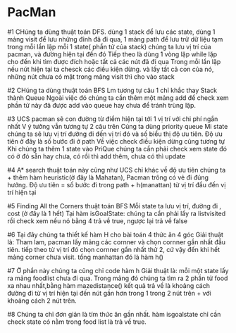 # PacMan
#1
CHúng ta dùng thuật toán DFS.
dùng 1 stack để lưu các state, dùng 1  mảng visit để lưu những đỉnh đã đi qua, 1 mảng path để lưu trữ dữ liệu tạm trong mỗi lần lập
mỗi 1 state( phần tử của stack) chúng ta lưu vị trí của pacman, và đường hiện tại đến đó
Tiếp theo là dùng 1 vòng lặp while lặp cho đến khi tìm được đích hoặc tất cả các nút đã đi qua
Trong mỗi lần lặp nếu nút hiện tại ta chesck các điều kiện dừng. và lấy tất cả con của nó, những nút chưa có mặt trong mảng visit thì cho vào stack


#2
CHúng ta dùng thuật toán BFS
Lm tương tự câu 1 chỉ khắc thay Stack thành Queue
Ngoài việc đó chúng ta cần thêm một mảng add để check xem phần tử này đã được add vào queue hay chưa để tránh trùng lặp.


#3
UCS   pacman sẽ con đường từ điểm hiện tại tới 1 vị trí với chi phí ngắn nhất
V ý tưởng vẫn tương tự 2 câu trên 
Cúng ta dùng priority queue
Mi state chúng ta sẽ lưu vị trí đường đi đến vị trí đó và số biểu thị độ ưu tiên. Độ ưu tiên ở đây là số bước đi ở path
Về việc check điều kiện dừng cũng tương tự
Khi chúng ta thêm 1 state vào PriQue chúng ta cần phải check xem state đó có ở đó sẵn hay chưa, có rồi thì add thêm, chưa có thì update

#4
A* search
thuật toán này cũng như UCS chỉ khác về độ ưu tiên chúng ta  + thêm hàm heuristic(ở đây là Mahatan), Pacman trông có vẻ đi đúng hướng.
Độ ưu tiên = số bước đi trong path + h(manattan) từ vị trí đầu đến vị trí hiện tại 

#5
Finding All the Corners
thuật toán BFS
Mỗi state ta lưu  vị trí, đường đi , cost (ở đây là 1 hết)
Tại hàm isGoalState: chúng ta cần phải lấy ra listvisited rồi check xem nếu nó bằng 4 trả về true, ngược lại trả về false

#6
Tại đây chúng ta thiết kế hàm H cho bài toán 4 thức ăn 4 góc
Giải thuật là:
Tham lam, pacman lấy mảng các cornner và chọn cornner gần nhất đầu tiên. tiếp theo từ vị trí đó chọn cornner gần nhất thử 2, cứ vậy đến khi hết mảng corner chưa visit. tổng manhattan đó là hàm h()

#7
Ở phần này chúng ta cũng chỉ code hàm h
Giải thuật là:
mỗi một state lấy ra mảng foodlist chưa đi qua.
Trong mảng đó chúng ta tìm ra 2 phần tử food xa nhau nhất,bằng hàm mazedistance()
kết quả trả về là khoảng cách đường đi từ vị trí hiện tại đến nút gần hơn trong 1 trong 2 nút trên + với khoảng cách 2 nút trên.

#8
Chúng ta chỉ đơn giản là tím thức ăn gần nhất.
hàm isgoalstate chỉ cần check state có nằm trong food list là trả về true.


